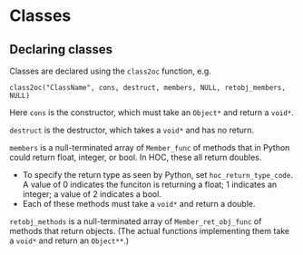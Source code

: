 Classes
=======

Declaring classes
-----------------

Classes are declared using the `class2oc` function, e.g.

	class2oc("ClassName", cons, destruct, members, NULL, retobj_members, NULL)
  
Here `cons` is the constructor, which must take an `Object*` and return a `void*`.

`destruct` is the destructor, which takes a `void*` and has no return.

`members` is a null-terminated array of `Member_func` of methods that in Python could return float, 
integer, or bool. In HOC, these all return doubles.
- To specify the return type as seen by Python, set `hoc_return_type_code`. A value of 0 indicates
  the funciton is returning a float; 1 indicates an integer; a value of 2 indicates a bool.
- Each of these methods must take a `void*` and return a double.

`retobj_methods` is a null-terminated array of `Member_ret_obj_func` of methods that return objects.
(The actual functions implementing them take a `void*` and return an `Object**`.)


